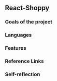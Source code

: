 ## React-Shoppy

### Goals of the project

### Languages

### Features

### Reference Links

### Self-reflection
